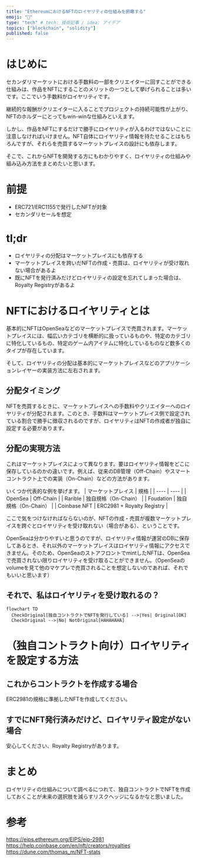 ```yaml
---
title: "EthereumにおけるNFTのロイヤリティの仕組みを俯瞰する"
emoji: "📝"
type: "tech" # tech: 技術記事 / idea: アイデア
topics: ["blockchain", "solidity"]
published: false
---
```


# はじめに
セカンダリマーケットにおける手数料の一部をクリエイターに回すことができる仕組みは、作品をNFTにすることのメリットの一つとして挙げられることは多いです。ここでいう手数料がロイヤリティです。

継続的な報酬がクリエイターに入ることでプロジェクトの持続可能性が上がり、NFTのホルダーにとってもwin-winな仕組みといえます。

しかし、作品をNFTにするだけで勝手にロイヤリティが入るわけではないことに注意しなければいけません。NFT自体にロイヤリティ情報を持たせることはもちろんですが、それらを売買するマーケットプレイスの設計にも依存します。

そこで、これからNFTを開発する方にもわかりやすく、ロイヤリティの仕組みや組み込み方法をまとめたいと思います。

# 前提
- ERC721/ERC1155で発行したNFTが対象
- セカンダリセールを想定

# tl;dr
- ロイヤリティの分配はマーケットプレイスにも依存する
- マーケットプレイスを跨いだNFTの作成・売買は、ロイヤリティが受け取れない場合があるよ
- 既にNFTを発行済みだけどロイヤリティの設定を忘れてしまった場合は、Royalty Registryがあるよ

# NFTにおけるロイヤリティとは
基本的にNFTはOpenSeaなどのマーケットプレイスで売買されます。マーケットプレイスには、幅広いカテゴリを横断的に扱っているものや、特定のカテゴリに特化しているもの、特定のゲーム内アイテムに特化しているものなど数多くのタイプが存在しています。

そして、ロイヤリティの分配は基本的にマーケットプレイスなどのアプリケーションレイヤーの実装方法に左右されます。

## 分配タイミング
NFTを売買するときに、マーケットプレイスへの手数料やクリエイターへのロイヤリティが分配されます。このとき、手数料はマーケットプレイス側で設定されている割合で勝手に徴収されるのですが、ロイヤリティはNFTの作成者が独自に設定する必要があります。

## 分配の実現方法
これはマーケットプレイスによって異なります。要はロイヤリティ情報をどこに保存しているのかの違いです。例えば、従来のDB管理（Off-Chain）やスマートコントラクト上での実装（On-Chain）などの方法があります。

いくつか代表的な例を挙げます。
| マーケットプレイス | 規格 |
| ---- | ---- |
| OpenSea | Off-Chain |
| Rarible | 独自規格（On-Chain） |
| Foudation | 独自規格（On-Chain） |
| Coinbase NFT | ERC2981 + Royalty Registry |

ここで気をつけなければならないのが、NFTの作成・売買が複数マーケットプレイスを跨ぐとロイヤリティを受け取れない（場合がある）、ということです。

OpenSeaは分かりやすいと思うのですが、ロイヤリティ情報が運営のDBに保存してあるとき、それ以外のマーケットプレイスはロイヤリティ情報にアクセスできません。そのため、OpenSeaのストアフロントでmintしたNFTは、OpenSeaで売買されない限りロイヤリティを受け取ることができません。（OpenSeaのvolumeを見て他のマケプレで売買されることを想定しないのであれば、それでもいいと思います）

## それで、私はロイヤリティを受け取れるの？
```mermaid
flowchart TD
  CheckOriginal[独自コントラクトでNFTを発行している] -->|Yes| Original[OK]
  CheckOriginal -->|No| NotOriginal[HAHAHAHA]
```

# （独自コントラクト向け）ロイヤリティを設定する方法

## これからコントラクトを作成する場合
ERC2981の規格に準拠したNFTを作成してください。

## すでにNFT発行済みだけど、ロイヤリティ設定がない場合
安心してください、Royalty Registryがあります。

# まとめ
ロイヤリティの仕組みについて調べるにつれて、独自コントラクトでNFTを作成しておくことが未来の選択肢を減らすリスクヘッジになるかなと思いました。

# 参考
https://eips.ethereum.org/EIPS/eip-2981
https://help.coinbase.com/en/nft/creators/royalties
https://dune.com/thomas_m/NFT-stats
